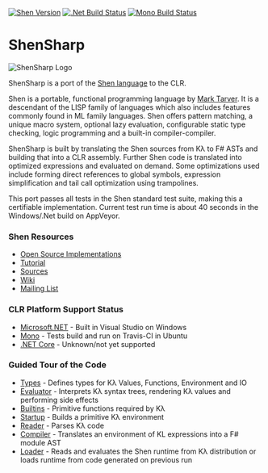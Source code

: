 [![Shen Version](https://img.shields.io/badge/Shen_Language-19.3.1-blue.svg)](https://github.com/Shen-Language)
[![.Net Build Status](https://img.shields.io/appveyor/ci/rkoeninger/ShenSharp/master.svg?label=.Net%20Build)](https://ci.appveyor.com/project/rkoeninger/shensharp/branch/master)
[![Mono Build Status](https://img.shields.io/travis/rkoeninger/ShenSharp/master.svg?label=Mono%20Build)](https://travis-ci.org/rkoeninger/ShenSharp)

# ShenSharp

![ShenSharp Logo](https://raw.githubusercontent.com/rkoeninger/ShenSharp/master/Assets/ShenSharp.png)

ShenSharp is a port of the [Shen language](http://shenlanguage.org/) to the CLR.

Shen is a portable, functional programming language by [Mark Tarver](http://marktarver.com/). It is a descendant of the LISP family of languages which also includes features commonly found in ML family languages. Shen offers pattern matching, a unique macro system, optional lazy evaluation, configurable static type checking, logic programming and a built-in compiler-compiler.

ShenSharp is built by translating the Shen sources from Kλ to F# ASTs and building that into a CLR assembly. Further Shen code is translated into optimized expressions and evaluated on demand. Some optimizations used include forming direct references to global symbols, expression simplification and tail call optimization using trampolines.

This port passes all tests in the Shen standard test suite, making this a certifiable implementation. Current test run time is about 40 seconds in the Windows/.Net build on AppVeyor.

### Shen Resources
  * [Open Source Implementations](http://www.shenlanguage.org/download_form.html)
  * [Tutorial](http://www.shenlanguage.org/learn-shen/index.html)
  * [Sources](https://github.com/Shen-Language/shen-sources)
  * [Wiki](https://github.com/Shen-Language/wiki/wiki)
  * [Mailing List](https://groups.google.com/forum/#!forum/qilang)

### CLR Platform Support Status
  * [Microsoft.NET](https://www.microsoft.com/net) - Built in Visual Studio on Windows
  * [Mono](http://www.mono-project.com/) - Tests build and run on Travis-CI in Ubuntu
  * [.NET Core](https://www.microsoft.com/net/core#windowsvs2015) - Unknown/not yet supported

### Guided Tour of the Code
  * [Types](https://github.com/rkoeninger/ShenSharp/blob/master/Kl/Types.fs) -
    Defines types for Kλ Values, Functions, Environment and IO
  * [Evaluator](https://github.com/rkoeninger/ShenSharp/blob/master/Kl/Evaluator.fs) -
    Interprets Kλ syntax trees, rendering Kλ values and performing side effects
  * [Builtins](https://github.com/rkoeninger/ShenSharp/blob/master/Kl/Builtins.fs) -
    Primitive functions required by Kλ
  * [Startup](https://github.com/rkoeninger/ShenSharp/blob/master/Kl/Startup.fs) -
    Builds a primitive Kλ environment
  * [Reader](https://github.com/rkoeninger/ShenSharp/blob/master/Kl.Make/Reader.fs) -
    Parses Kλ code
  * [Compiler](https://github.com/rkoeninger/ShenSharp/blob/master/Kl.Make/Compiler.fs) -
    Translates an environment of KL expressions into a F# module AST
  * [Loader](https://github.com/rkoeninger/ShenSharp/blob/master/Kl.Make/Loader.fs) -
    Reads and evaluates the Shen runtime from Kλ distribution or loads runtime from code
	generated on previous run
